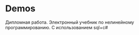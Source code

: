 # Demos
Дипломная работа. Электронный учебник по нелинейному программированию. 
С использованием sql+c#
